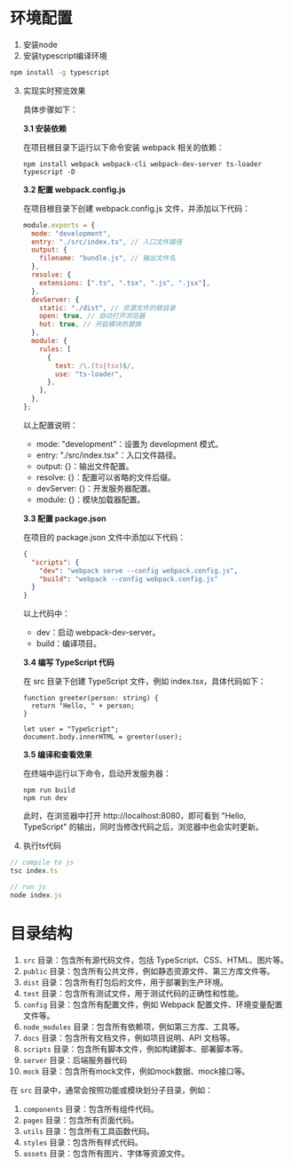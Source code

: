 # 环境配置
1. 安装node
2. 安装typescript编译环境

```bash
npm install -g typescript
```
3. 实现实时预览效果

    具体步骤如下：

    **3.1 安装依赖**

    在项目根目录下运行以下命令安装 webpack 相关的依赖：

    ```
    npm install webpack webpack-cli webpack-dev-server ts-loader typescript -D
    ```

    **3.2 配置 webpack.config.js**

    在项目根目录下创建 webpack.config.js 文件，并添加以下代码：

    ```js
    module.exports = {
      mode: "development",
      entry: "./src/index.ts", // 入口文件路径
      output: {
        filename: "bundle.js", // 输出文件名
      },
      resolve: {
        extensions: [".ts", ".tsx", ".js", ".jsx"],
      },
      devServer: {
        static: "./dist", // 资源文件的根目录
        open: true, // 自动打开浏览器
        hot: true, // 开启模块热替换
      },
      module: {
        rules: [
          {
            test: /\.(ts|tsx)$/,
            use: "ts-loader",
          },
        ],
      },
    };
    ```

    以上配置说明：

    - mode: "development"：设置为 development 模式。
    - entry: "./src/index.tsx"：入口文件路径。
    - output: {}：输出文件配置。
    - resolve: {}：配置可以省略的文件后缀。
    - devServer: {}：开发服务器配置。
    - module: {}：模块加载器配置。


    **3.3 配置 package.json**

    在项目的 package.json 文件中添加以下代码：

    ```json
    {
      "scripts": {
        "dev": "webpack serve --config webpack.config.js",
        "build": "webpack --config webpack.config.js"
      }
    }
    ```

    以上代码中：

    - dev：启动 webpack-dev-server。
    - build：编译项目。

    **3.4 编写 TypeScript 代码**

    在 src 目录下创建 TypeScript 文件，例如 index.tsx，具体代码如下：

    ```tsx
    function greeter(person: string) {
      return "Hello, " + person;
    }

    let user = "TypeScript";
    document.body.innerHTML = greeter(user);
    ```

    **3.5 编译和查看效果**

    在终端中运行以下命令，启动开发服务器：

    ```
    npm run build
    npm run dev
    ```

    此时，在浏览器中打开 http://localhost:8080，即可看到 "Hello, TypeScript" 的输出，同时当修改代码之后，浏览器中也会实时更新。

4. 执行ts代码

```typescript
// compile to js
tsc index.ts

// run js
node index.js
```

# 目录结构

1.  `src`  目录：包含所有源代码文件，包括 TypeScript、CSS、HTML、图片等。
2.  `public`  目录：包含所有公共文件，例如静态资源文件、第三方库文件等。
3.  `dist`  目录：包含所有打包后的文件，用于部署到生产环境。
4.  `test`  目录：包含所有测试文件，用于测试代码的正确性和性能。
5.  `config`  目录：包含所有配置文件，例如 Webpack 配置文件、环境变量配置文件等。
6.  `node_modules`  目录：包含所有依赖项，例如第三方库、工具等。
7.  `docs`  目录：包含所有文档文件，例如项目说明、API 文档等。
8.  `scripts`  目录：包含所有脚本文件，例如构建脚本、部署脚本等。
9.  `server` 目录：后端服务器代码
10. `mock` 目录：包含所有mock文件，例如mock数据、mock接口等。

在  `src`  目录中，通常会按照功能或模块划分子目录，例如：
1.  `components`  目录：包含所有组件代码。
2.  `pages`  目录：包含所有页面代码。
3.  `utils`  目录：包含所有工具函数代码。
4.  `styles`  目录：包含所有样式代码。
5.  `assets`  目录：包含所有图片、字体等资源文件。